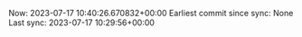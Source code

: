 Now: 2023-07-17 10:40:26.670832+00:00 Earliest commit since sync: None Last sync: 2023-07-17 10:29:56+00:00
